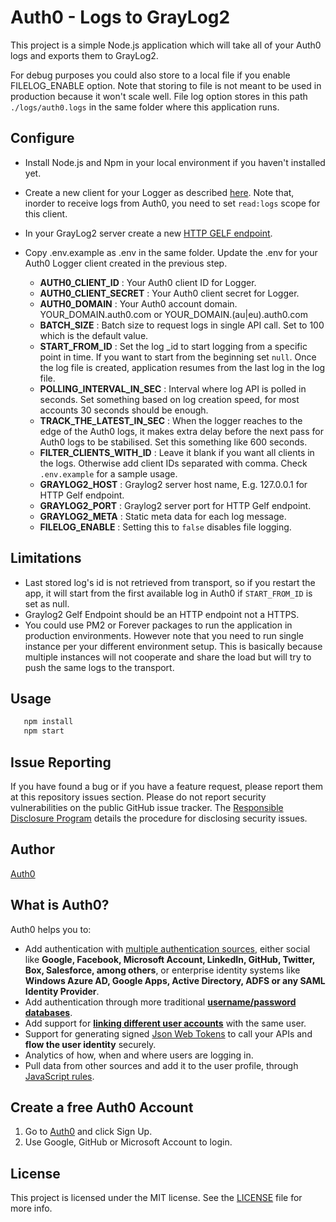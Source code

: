 # Auth0 - Logs to GrayLog2

This project is a simple Node.js application which will take all of your Auth0 logs and exports them to GrayLog2. 

For debug purposes you could also store to a local file if you enable FILELOG_ENABLE option.
Note that storing to file is not meant to be used in production because it won't scale well.
File log option stores in this path `./logs/auth0.logs` in the same folder where this application runs.

## Configure
* Install Node.js and Npm in your local environment if you haven't installed yet.

* Create a new client for your Logger as described [here](https://auth0.com/docs/api/management/v2/tokens#1-create-and-authorize-a-client).
Note that, inorder to receive logs from Auth0, you need to set `read:logs` scope for this client.

* In your GrayLog2 server create a new [HTTP GELF endpoint](http://docs.graylog.org/en/2.2/pages/sending_data.html#gelf-via-http). 

* Copy .env.example as .env in the same folder. Update the .env for your Auth0 Logger client created in the previous step.

    * <b>AUTH0_CLIENT_ID</b> : Your Auth0 client ID for Logger.
    * <b>AUTH0_CLIENT_SECRET</b> : Your Auth0 client secret for Logger.
    * <b>AUTH0_DOMAIN</b> : Your Auth0 account domain. YOUR_DOMAIN.auth0.com or YOUR_DOMAIN.(au|eu).auth0.com 
    * <b>BATCH_SIZE</b> : Batch size to request logs in single API call. Set to 100 which is the default value.
    * <b>START_FROM_ID</b> : Set the log _id to start logging from a specific point in time. If you want to start from the beginning set `null`. Once the log file is created, application resumes from the last log in the log file.
    * <b>POLLING_INTERVAL_IN_SEC</b> : Interval where log API is polled in seconds. Set something based on log creation speed, for most accounts 30 seconds should be enough.
    * <b>TRACK_THE_LATEST_IN_SEC</b> : When the logger reaches to the edge of the Auth0 logs, it makes extra delay before the next pass for Auth0 logs to be stabilised. Set this something like 600 seconds.
    * <b>FILTER_CLIENTS_WITH_ID</b> : Leave it blank if you want all clients in the logs. Otherwise add client IDs separated with comma. Check `.env.example` for a sample usage.
    * <b>GRAYLOG2_HOST</b> : Graylog2 server host name, E.g. 127.0.0.1 for HTTP Gelf endpoint.
    * <b>GRAYLOG2_PORT</b> : Graylog2 server port for HTTP Gelf endpoint.
    * <b>GRAYLOG2_META</b> : Static meta data for each log message.
    * <b>FILELOG_ENABLE</b> : Setting this to `false` disables file logging.

## Limitations
* Last stored log's id is not retrieved from transport, so if you restart the app, it will start from the first available log in Auth0 if `START_FROM_ID` is set as null.
* Graylog2 Gelf Endpoint should be an HTTP endpoint not a HTTPS.
* You could use PM2 or Forever packages to run the application in production environments. However note that you need to run single instance per your different environment setup. This is basically because multiple instances will not cooperate and share the load but will try to push the same logs to the transport.

## Usage
```bash
   npm install
   npm start
```

## Issue Reporting

If you have found a bug or if you have a feature request, please report them at this repository issues section. Please do not report security vulnerabilities on the public GitHub issue tracker. The [Responsible Disclosure Program](https://auth0.com/whitehat) details the procedure for disclosing security issues.

## Author

[Auth0](auth0.com)

## What is Auth0?

Auth0 helps you to:

* Add authentication with [multiple authentication sources](https://docs.auth0.com/identityproviders), either social like **Google, Facebook, Microsoft Account, LinkedIn, GitHub, Twitter, Box, Salesforce, among others**, or enterprise identity systems like **Windows Azure AD, Google Apps, Active Directory, ADFS or any SAML Identity Provider**.
* Add authentication through more traditional **[username/password databases](https://docs.auth0.com/mysql-connection-tutorial)**.
* Add support for **[linking different user accounts](https://docs.auth0.com/link-accounts)** with the same user.
* Support for generating signed [Json Web Tokens](https://docs.auth0.com/jwt) to call your APIs and **flow the user identity** securely.
* Analytics of how, when and where users are logging in.
* Pull data from other sources and add it to the user profile, through [JavaScript rules](https://docs.auth0.com/rules).

## Create a free Auth0 Account

1. Go to [Auth0](https://auth0.com) and click Sign Up.
2. Use Google, GitHub or Microsoft Account to login.

## License

This project is licensed under the MIT license. See the [LICENSE](LICENSE) file for more info.
